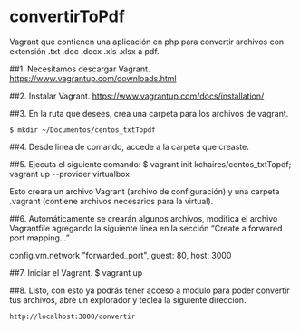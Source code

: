 # convertirToPdf
Vagrant que contienen una aplicación en php para convertir archivos con extensión .txt .doc .docx .xls .xlsx a pdf.

##1.  Necesitamos descargar Vagrant.
	https://www.vagrantup.com/downloads.html	

##2.  Instalar Vagrant.
	https://www.vagrantup.com/docs/installation/

##3.  En la ruta que desees, crea una carpeta para los archivos de vagrant.

    $ mkdir ~/Documentos/centos_txtTopdf
##4.  Desde linea de comando, accede a la carpeta que creaste.

##5.  Ejecuta el siguiente comando:
    $ vagrant init kchaires/centos_txtTopdf; vagrant up --provider virtualbox

Esto creara un archivo Vagrant (archivo de configuración) y una carpeta .vagrant (contiene archivos necesarios para la virtual).

##6.  Automáticamente se crearán algunos archivos, modifica el archivo Vagrantfile agregando la siguiente línea en la sección “Create a forwared port mapping...”

config.vm.network
 "forwarded_port", guest: 80, host: 3000

##7.  Iniciar el Vagrant.
    $ vagrant up

##8.  Listo, con esto ya podrás tener acceso a modulo para poder convertir tus archivos, abre un explorador y teclea la siguiente dirección.

	http://localhost:3000/convertir
